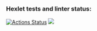 ### Hexlet tests and linter status:
[![Actions Status](https://github.com/Costard86/java-project-61/workflows/hexlet-check/badge.svg)](https://github.com/Costard86/java-project-61/actions) 
<a href="https://codeclimate.com/github/Costard86/java-project-61/maintainability"><img src="https://api.codeclimate.com/v1/badges/c0b6415ad90d0294d6c7/maintainability" /></a>
